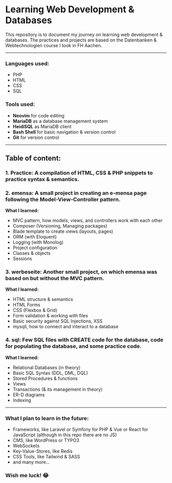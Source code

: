 # Learning Web Development & Databases

This repository is to document my journey on learning web development & databases.
The practices and projects are based on the Datenbanken & Webtechnologien course I took in FH Aachen.

---

### Languages used:

- PHP
- HTML
- CSS
- SQL

### Tools used:

- **Neovim** for code editing
- **MariaDB** as a database management system
- **HeidiSQL** as MariaDB client
- **Bash Shell** for basic navigation & version control
- **Git** for version control

---

## Table of content:

### 1. Practice: A compilation of HTML, CSS & PHP snippets to practice syntax & semantics.

### 2. emensa: A small project in creating an e-mensa page following the Model-View-Controller pattern.

**What I learned:**

- MVC pattern, how models, views, and controllers work with each other
- Composer (Versioning, Managing packages)
- Blade template to create views (layouts, pages)
- ORM (with Eloquent)
- Logging (with Monolog)
- Project configuration
- Classes & objects
- Sessions

### 3. werbeseite: Another small project, on which emensa was based on but without the MVC pattern.

**What I learned:**

- HTML structure & semantics
- HTML Forms
- CSS (Flexbox & Grid)
- Form validation & working with files
- Basic security against SQL Injections, XSS
- mysqli, how to connect and interact to a database

### 4. sql: Few SQL files with CREATE code for the database, code for populating the database, and some practice code.

**What I learned:**

- Relational Databases (in theory)
- Basic SQL Syntax (DDL, DML, DQL)
- Stored Procedures & functions
- Views
- Transactions (& its management in theory)
- ER-D diagrams
- Indexing

---

### What I plan to learn in the future:

- Frameworks, like Laravel or Symfony for PHP & Vue or React for JavaScript (although in this repo there are no JS)
- CMS, like WordPress or TYPO3
- WebSockets
- Key-Value-Stores, like Redis
- CSS Tools, like Tailwind & SASS
- and many more...

### Wish me luck! :joy:
